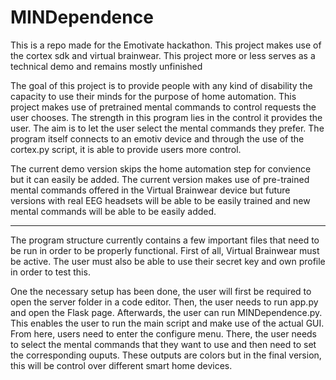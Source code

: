 # MINDependence


This is a repo made for the Emotivate hackathon. This project makes use of the cortex sdk and virtual brainwear. This project more or less serves as a technical demo and remains mostly unfinished

The goal of this project is to provide people with any kind of disability the capacity to use their minds for the purpose of home automation. This project makes use of pretrained mental commands to control requests the user chooses. The strength in this program lies in the control it provides the user. The aim is to let the user select the mental commands they prefer. The program itself connects to an emotiv device and through the use of the cortex.py script, it is able to provide users more control. 

The current demo version skips the home automation step for convience but it can easily be added. The current version makes use of pre-trained mental commands offered in the Virtual Brainwear device but future versions with real EEG headsets will be able to be easily trained and new mental commands will be able to be easily added.

---

The program structure currently contains a few important files that need to be run in order to be properly functional. First of all, Virtual Brainwear must be active. The user must also be able to use their secret key and own profile in order to test this.

One the necessary setup has been done, the user will first be required to open the server folder in a code editor. Then, the user needs to run app.py and open the Flask page. Afterwards, the user can run MINDependence.py. This enables the user to run the main script and make use of the actual GUI. From here, users need to enter the configure menu. There, the user needs to select the mental commands that they want to use and then need to set the corresponding ouputs. These outputs are colors but in the final version, this will be control over different smart home devices.
